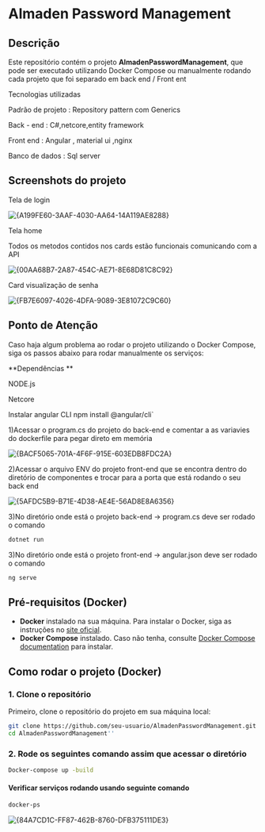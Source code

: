 # Almaden Password Management

## Descrição

Este repositório contém o projeto **AlmadenPasswordManagement**, que pode ser executado utilizando Docker Compose ou manualmente rodando cada projeto que foi separado em back end / Front ent

Tecnologias utilizadas 

Padrão de projeto : Repository pattern com Generics

Back - end : C#,netcore,entity framework

Front end : Angular , material ui ,nginx 

Banco de dados : Sql server 

## Screenshots do projeto

Tela de login

![{A199FE60-3AAF-4030-AA64-14A119AE8288}](https://github.com/user-attachments/assets/fd68ed68-2165-44ba-8194-9f95fc819374)

Tela home 

Todos os metodos contidos nos cards estão funcionais comunicando com a API

![{00AA68B7-2A87-454C-AE71-8E68D81C8C92}](https://github.com/user-attachments/assets/b2b9575d-2ab3-4eb8-8254-c348c4d34474)


Card visualização de senha 

![{FB7E6097-4026-4DFA-9089-3E81072C9C60}](https://github.com/user-attachments/assets/1b04a97d-166b-483f-acbb-840017c15db3)




## Ponto de Atenção

Caso haja algum problema ao rodar o projeto utilizando o Docker Compose, siga os passos abaixo para rodar manualmente os serviços:

**Dependências **

NODE.js 

Netcore 

Instalar angular CLI npm install @angular/cli`

1)Acessar o program.cs do projeto do back-end e comentar a as variavies do dockerfile para pegar direto em memória


![{BACF5065-701A-4F6F-915E-603EDB8FDC2A}](https://github.com/user-attachments/assets/ec8f9f4b-3920-453c-a5d1-2208a0fe362d)

2)Acessar o arquivo ENV do projeto front-end que se encontra dentro do diretório de componentes e trocar para  a porta que está rodando o seu back end


![{5AFDC5B9-B71E-4D38-AE4E-56AD8E8A6356}](https://github.com/user-attachments/assets/d9d16b4b-2ff6-4c2b-93bb-ec3ce20b1a05)

3)No diretório onde está o projeto back-end -> program.cs deve ser rodado o comando 
```bash
dotnet run
```

3)No diretório onde está o projeto front-end -> angular.json deve ser rodado o comando 
```bash
ng serve
```




## Pré-requisitos (Docker)

- **Docker** instalado na sua máquina. Para instalar o Docker, siga as instruções no [site oficial](https://www.docker.com/get-started).
- **Docker Compose** instalado. Caso não tenha, consulte [Docker Compose documentation](https://docs.docker.com/compose/install/) para instalar.

## Como rodar o projeto (Docker)

### 1. Clone o repositório

Primeiro, clone o repositório do projeto em sua máquina local:

```bash
git clone https://github.com/seu-usuario/AlmadenPasswordManagement.git
cd AlmadenPasswordManagement''
```

### 2. Rode os seguintes comando assim que acessar o diretório

```bash
Docker-compose up -build
```
#### Verificar serviços rodando usando seguinte comando 

```bash
docker-ps
```
![{84A7CD1C-FF87-462B-8760-DFB375111DE3}](https://github.com/user-attachments/assets/d6a10253-63be-4f61-aec3-779da2072fc6)


